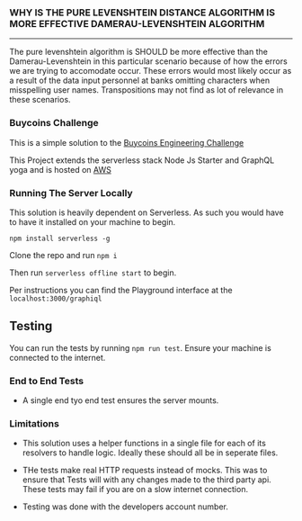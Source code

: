 ### WHY IS THE PURE LEVENSHTEIN DISTANCE ALGORITHM IS MORE EFFECTIVE DAMERAU-LEVENSHTEIN ALGORITHM

---

The pure levenshtein algorithm is SHOULD be more effective than the Damerau-Levenshtein in this particular scenario because of how the errors we are trying to accomodate occur. These errors would most likely occur as a result of the data input personnel at banks omitting characters when misspelling user names. Transpositions may not find as lot of relevance in these scenarios.

### Buycoins Challenge

This is a simple solution to the [Buycoins Engineering Challenge](https://helicarrier.notion.site/Buycoins-Engineering-Challenge-a906753db59d4bf28fcd127798eadba7)

This Project extends the serverless stack Node Js Starter and GraphQL yoga and is hosted on [AWS](https://ovmnah49nd.execute-api.us-east-1.amazonaws.com/dev/graphiql)

### Running The Server Locally

This solution is heavily dependent on Serverless. As such you would have to have it installed on your machine to begin.

`npm install serverless -g`

Clone the repo and run `npm i`

Then run `serverless offline start` to begin.

Per instructions you can find the Playground interface at the `localhost:3000/graphiql`

## Testing

You can run the tests by running `npm run test`. Ensure your machine is connected to the internet.

### End to End Tests

- A single end tyo end test ensures the server mounts.

### Limitations

- This solution uses a helper functions in a single file for each of its resolvers to handle logic. Ideally these should all be in seperate files.

- THe tests make real HTTP requests instead of mocks. This was to ensure that Tests will with any changes made to the third party api. These tests may fail if you are on a slow internet connection.
- Testing was done with the developers account number.
